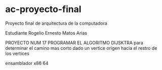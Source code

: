 # ac-proyecto-final
Proyecto final de arquitectura de la computadora


Estudiante Rogelio Ernesto Matos Arias 

PROYECTO NUM 17
PROGRAMAR EL ALGORITMO DIJSKTRA para determinar el camino mas corto dado un vertice origen hacia el restro de los vertices 

ensamblador x86 64

